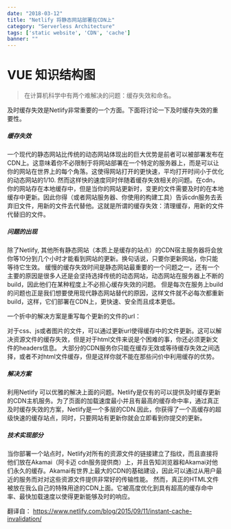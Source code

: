 ```yaml
---
date: "2018-03-12"
title: "Netlify 将静态网站部署在CDN上"
category: "Serverless Architecture"
tags: ['static website', 'CDN', 'cache']
banner: ""
---
```


# VUE  知识结构图


> 在计算机科学中有两个难解决的问题：缓存失效和命名。

及时缓存失效是Netlify非常重要的一个方面。下面将讨论一下及时缓存失效的重要性。

##### 缓存失效

一个现代的静态网站比传统的动态网站体现出的巨大优势是前者可以被部署发布在CDN上。这意味着你不必限制于将网站部署在一个特定的服务器上，而是可以让你的网站在世界上的每个角落。这使得网站打开的更快速，平均打开时间小于优化的动态网站的1/10.
然而这样快的速度同时伴随着缓存失效相关的问题。在cdn，你的网站存在本地缓存中，但是当你的网站更新时，变更的文件需要及时的在本地缓存中更新。因此你得（或者网站服务器、你使用的构建工具）告诉cdn服务去丢弃旧文件，用新的文件去代替他。这就是所谓的缓存失效：清理缓存，用新的文件代替旧的文件。

##### 问题的出现
除了Netlify, 其他所有静态网站（本质上是缓存的站点）的CDN宿主服务器将会放你等10分到几个小时才能看到网站的更新。换句话说，只要你更新网站，你只能等待它生效。
缓慢的缓存失效时间是静态网站最重要的一个问题之一，还有一个主要的原因是很多人还是会坚持选择传统的动态网站，动态网站在服务器上不断的build，因此他们在某种程度上不必担心缓存失效的问题。
但是每次在服务上build的问题也正是我们想要使用现代静态网站替代的原因，这样文件就不必每次都重新build，这样，它们部署在CDN上，更快速、安全而且成本更低。

一个折中的解决方案是重写每个更新的文件的url：

对于css、js或者图片的文件，可以通过更新url使得缓存中的文件更新。这可以解决资源文件的缓存失效，但是对于html文件来说是个困难的事，你还必须更新文件的headers信息。
大部分的CDN服务你只能在缓存无效或等待缓存失效之间选择，或者不对html文件缓存，但是这样你就不能在那些问价中利用缓存的优势。

##### 解决方案

利用Netlify 可以优雅的解决上面的问题。Netlify是仅有的可以提供及时缓存更新的CDN主机服务。为了页面的加载速度最小并且有最高的缓存命中率，通过真正及时缓存失效的方案，Netlify是一个多层的CDN.因此，你获得了一个高缓存的超级快速的缓存站点，同时，只要网站有更新你就会立即看到你提交的更新。

##### 技术实现部分
当你部署一个站点时，Netlify对所有的资源文件的链接建立了指纹，而且直接将他们放在Akamai（阿卡迈 cdn服务提供商）上，并且告知浏览器和Akamai对他们永久的缓存。Akamai有世界上最大的CDN的基础建设，因此可以通过从用户最近的服务而对对这些资源文件提供非常好的传输性能。
然而，真正的HTML文件被放在我么自己的特殊用途的CDN上面。它被高度优化到具有超高的缓存命中率、最快加载速度以使得更新能够及时的响应。


翻译自：
https://www.netlify.com/blog/2015/09/11/instant-cache-invalidation/
